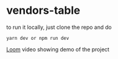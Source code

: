 # vendors-table

to run it locally, just clone the repo and do

```
yarn dev or npm run dev
```

[Loom](https://www.loom.com/share/a8d6b98bd442423d9acb495698300806) video showing demo of the project
